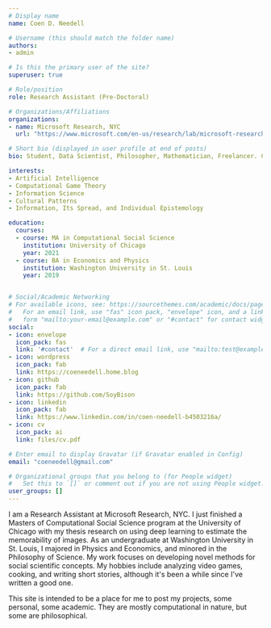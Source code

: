 ```yaml
---
# Display name
name: Coen D. Needell

# Username (this should match the folder name)
authors:
- admin

# Is this the primary user of the site?
superuser: true

# Role/position
role: Research Assistant (Pre-Doctoral)

# Organizations/Affiliations
organizations:
- name: Microsoft Research, NYC
  url: "https://www.microsoft.com/en-us/research/lab/microsoft-research-new-york/"

# Short bio (displayed in user profile at end of posts)
bio: Student, Data Scientist, Philosopher, Mathematician, Freelancer. Currently working as a Research Assistant at Microsoft Research and pontificating about video games.

interests:
- Artificial Intelligence
- Computational Game Theory
- Information Science
- Cultural Patterns
- Information, Its Spread, and Individual Epistemology 

education:
  courses:
  - course: MA in Computational Social Science
    institution: University of Chicago
    year: 2021
  - course: BA in Economics and Physics
    institution: Washington University in St. Louis
    year: 2019


# Social/Academic Networking
# For available icons, see: https://sourcethemes.com/academic/docs/page-builder/#icons
#   For an email link, use "fas" icon pack, "envelope" icon, and a link in the
#   form "mailto:your-email@example.com" or "#contact" for contact widget.
social:
- icon: envelope
  icon_pack: fas
  link: '#contact'  # For a direct email link, use "mailto:test@example.org".
- icon: wordpress
  icon_pack: fab
  link: https://coeneedell.home.blog
- icon: github
  icon_pack: fab
  link: https://github.com/SoyBison
- icon: linkedin
  icon_pack: fab
  link: https://www.linkedin.com/in/coen-needell-b4503216a/
- icon: cv
  icon_pack: ai
  link: files/cv.pdf

# Enter email to display Gravatar (if Gravatar enabled in Config)
email: "coeneedell@gmail.com"

# Organizational groups that you belong to (for People widget)
#   Set this to `[]` or comment out if you are not using People widget.
user_groups: []
---
```


I am a Research Assistant at Microsoft Research, NYC. I just finished a Masters of Computational Social Science program at the University of Chicago with my thesis research on using deep learning to estimate the memorability of images. As an undergraduate at Washington University in St. Louis, I majored in Physics and Economics, and minored in the Philosophy of Science. My work focuses on developing novel methods for social scientific concepts. My hobbies include analyzing video games, cooking, and writing short stories, although it's been a while since I've written a good one.

This site is intended to be a place for me to post my projects, some personal, some academic. They are mostly computational in nature, but some are philosophical.
